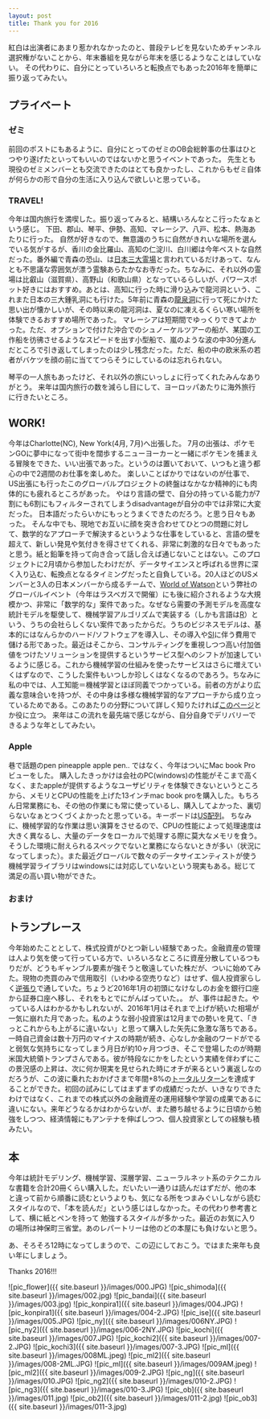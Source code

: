 ```yaml
---
layout: post
title: Thank you for 2016
---
```


紅白は出演者にあまり惹かれなかったのと、普段テレビを見ないためチャンネル選択権がないことから、年末番組を見ながら年末を感じるようなことはしていない。
その代わりに、自分にとっていろいろと転換点でもあった2016年を簡単に振り返ってみたい。


## プライベート 

### ゼミ 

前回のポストにもあるように、自分にとってのゼミのOB会総幹事の仕事はひとつやり遂げたといってもいいのではないかと思うイベントであった。
先生とも現役のゼミメンバーとも交流できたのはとても良かったし、これからもゼミ自体が何らかの形で自分の生活に入り込んで欲しいと思っている。



### TRAVEL!
今年は国内旅行を満喫した。振り返ってみると、結構いろんなとこ行ったなぁという感じ。
下田、郡山、琴平、伊勢、高知、マレーシア、八戸、松本、熱海あたりに行った。
自然が好きなので、無意識のうちに自然がきれいな場所を選んでいる気がするが、香川の金比羅山、高知の仁淀川、白川郷は今年ベストな自然だった。番外編で青森の恐山、は[日本三大霊場](https://ja.wikipedia.org/wiki/%E6%97%A5%E6%9C%AC%E4%B8%89%E9%9C%8A%E5%B1%B1)と言われているだけあって、なんとも不思議な雰囲気が漂う霊験あらたかなお寺だった。ちなみに、それ以外の霊場は比叡山（滋賀県）、高野山（和歌山県）となっているらしいが、パワースポット好きにはおすすめ。あとは、高知に行った時に滑り込みで龍河洞という、これまた日本の三大鍾乳洞にも行けた。5年前に青森の[龍泉洞](http://www.iwate-ryusendo.jp/about/)に行って死にかけた思い出が懐かしいが、その時以来の龍河洞は、夏なのに凍えるくらい寒い場所を体験できるおすすめ場所であった。
マレーシアは短期間でゆっくりできてよかった。ただ、オプションで付けた沖合でのシュノーケルツアーの船が、某国の工作船を彷彿させるようなスピードを出す小型船で、嵐のような波の中30分進んだところで引き返してしまったのは少し残念だった。ただ、船の中の欧米系の若者がバケツを顔の前に当ててつらそうにしているのは忘れられない。

琴平の一人旅もあったけど、それ以外の旅にいっしょに行ってくれたみんなありがとう。
来年は国内旅行の数を減らし目にして、ヨーロッパあたりに海外旅行に行きたいところ。



## WORK! 

今年はCharlotte(NC), New York(4月, 7月)へ出張した。
7月の出張は、ポケモンGOに夢中になって街中を闊歩するニューヨーカーと一緒にポケモンを捕まえる冒険をできた、いい出張であった。というのは置いておいて、いつもと違う都心の中で2週間のお仕事を楽しめた。
楽しいことばかりではないのが仕事で、US出張にも行ったこのグローバルプロジェクトの終盤はなかなか精神的にも肉体的にも疲れるところがあった。
やはり言語の壁で、自分の持っている能力が7割にも6割にもフィルターされてしまうdisadvantageが自分の中では非常に大変だった。
日本語だったらいかにもっとうまくできたのだろう。と思う日々もあった。
そんな中でも、現地でお互いに顔を突き合わせてひとつの問題に対して、数学的なアプローチで解決するというような仕事をしていると、言語の壁を超えて、新しい発見や気付きを得させてくれる、非常に刺激的な日々でもあったと思う。紙と鉛筆を持って向き合って話し合えば通じないことはない。このプロジェクトに2月頃から参加したわけだが、データサイエンスと呼ばれる世界に深く入り込む、転換点となるタイミングだったと自負している。20人ほどのUSメンバーと3人の日本メンバーから成るチームで、[World of Watson](http://www-01.ibm.com/software/events/wow/)という弊社のグローバルイベント（今年はラスベガスで開催）にも後に紹介されるような大規模かつ、非常に「数学的な」案件であった。なぜなら需要の予測モデルを高度な統計モデルを駆使して、機械学習アルゴリズムで実装する（しかも言語は[R](https://www.r-project.org/)）という、うちの会社らしくない案件であったからだ。うちのビジネスモデルは、基本的にはなんらかのハード/ソフトウェアを導入し、その導入や[SI](https://ja.wikipedia.org/wiki/%E3%82%B7%E3%82%B9%E3%83%86%E3%83%A0%E3%82%A4%E3%83%B3%E3%83%86%E3%82%B0%E3%83%AC%E3%83%BC%E3%82%BF%E3%83%BC)に伴う費用で儲ける形であった。最近はそこから、コンサルティングを重視しつつ高い付加価値をつけたソリューションを提供するというサービス型へのシフトが加速しているように感じる。これから機械学習の仕組みを使ったサービスはさらに増えていくはずなので、こうした案件もいつしか珍しくはなくなるのであろう。ちなみに私の中では、人工知能＝機械学習とほぼ同義でつかっている。前者の方がより広義な意味合いを持つが、その中身は多様な機械学習的なアプローチから成り立っているためである。このあたりの分野について詳しく知りたければ[このページ](http://tjo.hatenablog.com/entry/2016/05/15/130000)とか役に立つ。
来年はこの流れを最先端で感じながら、自分自身でデリバリーできるような年としてみたい。



### Apple

巷で話題のpen pineapple apple pen.. ではなく、今年はついにMac book Proビューをした。
購入したきっかけは会社のPC(windows)の性能がそこまで高くなく、またappleが提供するようなユーザビリティを体験できないというところから、メモリとCPUの性能を上げた13インチmac book proを購入した。もちろん日常業務にも、その他の作業にも常に使っているし、購入してよかった、裏切らないなぁとつくづくよかったと思っている。キーボードは[US配列](http://gadget2ch.blog.jp/archives/1763009.html)。
ちなみに、機械学習的な作業は思い演算をさせるので、CPUの性能によって処理速度は大きく異なるし、大量のデータをローカルで処理する際に莫大なメモリを食う。そうした環境に耐えられるスペックでないと業務にならないときが多い（状況になってしまった）。また最近グローバルで数々のデータサイエンティストが使う機械学習ライブラリはwindowsには対応していないという現実もある。総じて満足の高い買い物ができた。




### おまけ

## トランプレース

今年始めたこととして、株式投資がひとつ新しい経験であった。金融資産の管理は人より気を使って行っている方で、いろいろなところに資産分散しているつもりだが、どうもギャンブル要素が強そうと敬遠していた株だが、ついに始めてみた。現物の売買のみで信用取引（いわゆる空売りなど）はせず、個人投資家らしく[逆張り](http://d.hatena.ne.jp/keyword/%B5%D5%C4%A5%A4%EA)で通していた。ちょうど2016年1月の初頭になけなしのお金を銀行口座から証券口座へ移し、それをもとでにがんばっていた。。
が、事件は起きた。やっている人はわかるかもしれないが、2016年1月はそれまで上げが続いた相場が一気に崩れた月であった。私のような弱小投資家は12月までの勢いを見て、「きっとこれからも上がるに違いない」と思って購入した矢先に急激な落ちである。一時自己資金は数十万円のマイナスの時期が続き、心なしか金融のワードがでると弱気な気持ちになってしまう月日が約10ヶ月つづき、そこで登場したのが時期米国大統領トランプさんである。彼が特段なにかをしたという実績を伴わずにこの景況感の上昇は、次に何か現実を見せられた時にオチが来るという裏返しなのだろうが、この波に乗れたおかげさまで年間+8%の[トータルリターン](http://www.toushin.com/faq/appraisal-faq/total-return/)を達成することができた。初回の試みにしてはまずまずの成績だったが、いきなりできたわけではなく、これまでの株式以外の金融資産の運用経験や学習の成果であるに違いにない。来年どうなるかはわからないが、また勝ち越せるように日頃から勉強をしつつ、経済情報にもアンテナを伸ばしつつ、個人投資家としての経験も積みたい。


## 本
今年は統計モデリング、機械学習、深層学習、ニューラルネット系のテクニカルな書籍を合計20冊くらい購入した。だいたい一通りは読んだはずだが、他の本と違って前から順番に読むというよりも、気になる所をつまみぐいしながら読むスタイルなので、「本を読んだ」という感じはしなかった。その代わり参考書として、横に紙とペンを持って	勉強するスタイルが多かった。最近のお気に入りの場所は神保町三省堂。あのレパートリーは他のどの本屋にも負けないと思う。




あ、そろそろ12時になってしまうので、この辺にしておこう。ではまた来年も良い年にしましょう。

Thanks 2016!!!



![pic_flower]({{ site.baseurl }}/images/000.JPG)
![pic_shimoda]({{ site.baseurl }}/images/002.jpg)
![pic_bandai]({{ site.baseurl }}/images/003.jpg)
![pic_konpira1]({{ site.baseurl }}/images/004.JPG)
![pic_konpira1]({{ site.baseurl }}/images/004-2.JPG)
![pic_ise]({{ site.baseurl }}/images/005.JPG)
![pic_ny]({{ site.baseurl }}/images/006NY.JPG)
![pic_ny2]({{ site.baseurl }}/images/006-2NY.JPG)
![pic_kochi]({{ site.baseurl }}/images/007.JPG)
![pic_kochi2]({{ site.baseurl }}/images/007-2.JPG)
![pic_kochi3]({{ site.baseurl }}/images/007-3.JPG)
![pic_ml]({{ site.baseurl }}/images/008ML.jpeg)
![pic_ml2]({{ site.baseurl }}/images/008-2ML.JPG)
![pic_ml]({{ site.baseurl }}/images/009AM.jpeg)
![pic_ml2]({{ site.baseurl }}/images/009-2.JPG)
![pic_ng]({{ site.baseurl }}/images/010.JPG)
![pic_ng2]({{ site.baseurl }}/images/010-2.JPG)
![pic_ng3]({{ site.baseurl }}/images/010-3.JPG)
![pic_ob]({{ site.baseurl }}/images/011.jpg)
![pic_ob2]({{ site.baseurl }}/images/011-2.jpg)
![pic_ob3]({{ site.baseurl }}/images/011-3.jpg)
